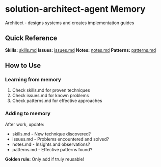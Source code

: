 # solution-architect-agent Memory

Architect - designs systems and creates implementation guides

## Quick Reference

**Skills:** [skills.md](./skills.md)
**Issues:** [issues.md](./issues.md)
**Notes:** [notes.md](./notes.md)
**Patterns:** [patterns.md](./patterns.md)

## How to Use

### Learning from memory
1. Check skills.md for proven techniques
2. Check issues.md for known problems
3. Check patterns.md for effective approaches

### Adding to memory
After work, update:
- skills.md - New technique discovered?
- issues.md - Problems encountered and solved?
- notes.md - Insights and observations?
- patterns.md - Effective patterns found?

**Golden rule:** Only add if truly reusable!
